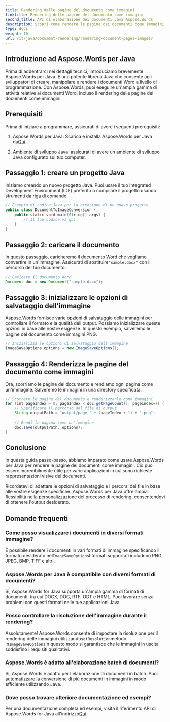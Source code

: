 ```yaml
---
title: Rendering delle pagine del documento come immagini
linktitle: Rendering delle pagine del documento come immagini
second_title: API di elaborazione dei documenti Java Aspose.Words
description: Scopri come rendere le pagine dei documenti come immagini usando Aspose.Words per Java. Guida passo passo con esempi di codice per una conversione efficiente dei documenti.
type: docs
weight: 10
url: /it/java/document-rendering/rendering-document-pages-images/
---
```


## Introduzione ad Aspose.Words per Java

Prima di addentrarci nei dettagli tecnici, introduciamo brevemente Aspose.Words per Java. È una potente libreria Java che consente agli sviluppatori di creare, manipolare e rendere i documenti Word a livello di programmazione. Con Aspose.Words, puoi eseguire un'ampia gamma di attività relative ai documenti Word, incluso il rendering delle pagine dei documenti come immagini.

## Prerequisiti

Prima di iniziare a programmare, assicurati di avere i seguenti prerequisiti:

1.  Aspose.Words per Java: Scarica e installa Aspose.Words per Java da[Qui](https://releases.aspose.com/words/java/).

2. Ambiente di sviluppo Java: assicurati di avere un ambiente di sviluppo Java configurato sul tuo computer.

## Passaggio 1: creare un progetto Java

Iniziamo creando un nuovo progetto Java. Puoi usare il tuo Integrated Development Environment (IDE) preferito o compilare il progetto usando strumenti da riga di comando.

```java
// Esempio di codice Java per la creazione di un nuovo progetto
public class DocumentToImageConversion {
    public static void main(String[] args) {
        // Il tuo codice va qui
    }
}
```

## Passaggio 2: caricare il documento

In questo passaggio, caricheremo il documento Word che vogliamo convertire in un'immagine. Assicurati di sostituire`"sample.docx"` con il percorso del tuo documento.

```java
// Caricare il documento Word
Document doc = new Document("sample.docx");
```

## Passaggio 3: inizializzare le opzioni di salvataggio dell'immagine

Aspose.Words fornisce varie opzioni di salvataggio delle immagini per controllare il formato e la qualità dell'output. Possiamo inizializzare queste opzioni in base alle nostre esigenze. In questo esempio, salveremo le pagine del documento come immagini PNG.

```java
// Inizializza le opzioni di salvataggio dell'immagine
ImageSaveOptions options = new ImageSaveOptions();
```

## Passaggio 4: Renderizza le pagine del documento come immagini

Ora, scorriamo le pagine del documento e rendiamo ogni pagina come un'immagine. Salveremo le immagini in una directory specificata.

```java
// Scorrere le pagine del documento e renderizzarle come immagini
for (int pageIndex = 0; pageIndex < doc.getPageCount(); pageIndex++) {
    // Specificare il percorso del file di output
    String outputPath = "output/page_" + (pageIndex + 1) + ".png";
    
    // Rendi la pagina come un'immagine
    doc.save(outputPath, options);
}
```

## Conclusione

In questa guida passo-passo, abbiamo imparato come usare Aspose.Words per Java per rendere le pagine dei documenti come immagini. Ciò può essere incredibilmente utile per varie applicazioni in cui sono richieste rappresentazioni visive dei documenti.

Ricordatevi di adattare le opzioni di salvataggio e i percorsi dei file in base alle vostre esigenze specifiche. Aspose.Words per Java offre ampia flessibilità nella personalizzazione del processo di rendering, consentendovi di ottenere l'output desiderato.

## Domande frequenti

### Come posso visualizzare i documenti in diversi formati immagine?

 È possibile rendere i documenti in vari formati di immagine specificando il formato desiderato nel`ImageSaveOptions`I formati supportati includono PNG, JPEG, BMP, TIFF e altri.

### Aspose.Words per Java è compatibile con diversi formati di documenti?

Sì, Aspose.Words for Java supporta un'ampia gamma di formati di documenti, tra cui DOCX, DOC, RTF, ODT e HTML. Puoi lavorare senza problemi con questi formati nelle tue applicazioni Java.

### Posso controllare la risoluzione dell'immagine durante il rendering?

 Assolutamente! Aspose.Words consente di impostare la risoluzione per il rendering delle immagini utilizzando`setResolution`metodo in`ImageSaveOptions`In questo modo si garantisce che le immagini in uscita soddisfino i requisiti qualitativi.

### Aspose.Words è adatto all'elaborazione batch di documenti?

Sì, Aspose.Words è adatto per l'elaborazione di documenti in batch. Puoi automatizzare la conversione di più documenti in immagini in modo efficiente utilizzando Java.

### Dove posso trovare ulteriore documentazione ed esempi?

 Per una documentazione completa ed esempi, visita il riferimento API di Aspose.Words for Java all'indirizzo[Qui](https://reference.aspose.com/words/java/).